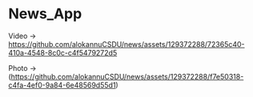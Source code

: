# News_App

Video -> https://github.com/alokannuCSDU/news/assets/129372288/72365c40-410a-4548-8c0c-c4f5479272d5

Photo ->(https://github.com/alokannuCSDU/news/assets/129372288/f7e50318-c4fa-4ef0-9a84-6e48569d55d1)
